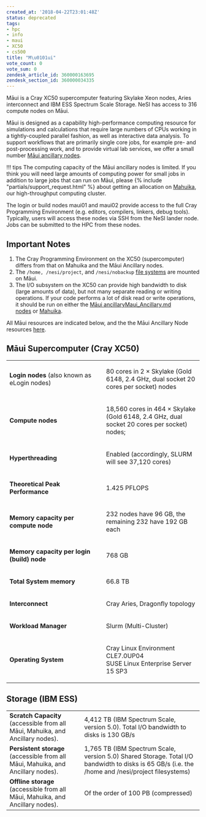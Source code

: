 ```yaml
---
created_at: '2018-04-22T23:01:48Z'
status: deprecated
tags:
- hpc
- info
- maui
- XC50
- cs500
title: "M\u0101ui"
vote_count: 0
vote_sum: 0
zendesk_article_id: 360000163695
zendesk_section_id: 360000034335
---
```



Māui is a Cray XC50 supercomputer featuring Skylake Xeon nodes, Aries
interconnect and IBM ESS Spectrum Scale Storage. NeSI has access to 316
compute nodes on Māui.

Māui is designed as a capability high-performance computing resource for
simulations and calculations that require large numbers of CPUs working
in a tightly-coupled parallel fashion, as well as interactive data
analysis. To support workflows that are primarily single core jobs, for
example pre- and post-processing work, and to provide virtual lab
services, we offer a small number [Māui ancillary nodes](./Maui_Ancillary.md).

!!! tips
     The computing capacity of the Māui ancillary nodes is limited. If you
     think you will need large amounts of computing power for small jobs in
     addition to large jobs that can run on Māui, please {% include "partials/support_request.html" %} about getting an
     allocation on
     [Mahuika](Mahuika.md),
     our high-throughput computing cluster.

The login or build nodes maui01 and maui02 provide access to the full
Cray Programming Environment (e.g. editors, compilers, linkers, debug
tools). Typically, users will access these nodes via SSH from the NeSI
lander node. Jobs can be submitted to the HPC from these nodes.

## Important Notes

1.  The Cray Programming Environment on the XC50 (supercomputer) differs
    from that on Mahuika and the Māui Ancillary nodes.
2.  The `/home, /nesi/project`, and `/nesi/nobackup` [file systems](../../Data_Management/File_Systems_and_Quotas/NeSI_File_Systems_and_Quotas.md) are
    mounted on Māui.
3.  The I/O subsystem on the XC50 can provide high bandwidth to disk
    (large amounts of data), but not many separate reading or writing
    operations. If your code performs a lot of disk read or write
    operations, it should be run on either the [Māui ancillaryMaui_Ancillary.md
    nodes](../../Scientific_Computing/The_NeSI_High_Performance_Computers/Maui_Ancillary.md) or [Mahuika](./Mahuika.md).

All Māui resources are indicated below, and the the Māui Ancillary Node
resources
[here](./Maui_Ancillary.md).

## Māui Supercomputer (Cray XC50)

<table>
<colgroup>
<col style="width: 50%" />
<col style="width: 50%" />
</colgroup>
<tbody>
<tr class="odd">
<td width="186"><p><span><strong>Login nodes</strong> (also known as
eLogin nodes)</span></p></td>
<td width="418"><p><span>80 cores in 2 × Skylake (Gold 6148, 2.4 GHz,
dual socket 20 cores per socket) nodes</span></p></td>
</tr>
<tr class="even">
<td width="186"><p><span><strong>Compute nodes</strong></span></p></td>
<td width="418"><p><span>18,560 cores in 464 × Skylake (Gold 6148, 2.4
GHz, dual socket 20 cores per socket) nodes;</span></p></td>
</tr>
<tr class="odd">
<td width="186"><p><span><strong>Hyperthreading</strong></span></p></td>
<td width="418"><p><span>Enabled (accordingly, SLURM will see 37,120
cores)</span></p></td>
</tr>
<tr class="even">
<td width="186"><p><span><strong>Theoretical Peak
Performance</strong></span></p></td>
<td width="418"><p><span>1.425 PFLOPS</span></p></td>
</tr>
<tr class="odd">
<td width="186"><p><span><strong>Memory capacity per compute
node</strong></span></p></td>
<td width="418"><p><span>232 nodes have 96 GB, the remaining 232 have
192 GB each</span></p></td>
</tr>
<tr class="even">
<td width="186"><p><span><strong>Memory capacity per login (build)
node</strong></span></p></td>
<td width="418"><p><span>768 GB</span></p></td>
</tr>
<tr class="odd">
<td width="186"><p><span><strong>Total System
memory</strong></span></p></td>
<td width="418"><p><span>66.8 TB</span></p></td>
</tr>
<tr class="even">
<td width="186"><p><span><strong>Interconnect</strong></span></p></td>
<td width="418"><p><span>Cray Aries, Dragonfly topology</span></p></td>
</tr>
<tr class="odd">
<td width="186"><p><span><strong>Workload
Manager</strong></span></p></td>
<td width="418"><p><span>Slurm (Multi-Cluster)</span></p></td>
</tr>
<tr class="even">
<td width="186"><p><span><strong>Operating
System</strong></span></p></td>
<td width="418"><p><span>Cray Linux Environment CLE7.0UP04<br />
SUSE Linux Enterprise Server 15 SP3<br />
</span></p></td>
</tr>
</tbody>
</table>

## Storage (IBM ESS)

|                                                                                  |                                                                                                                                                   |
|----------------------------------------------------------------------------------|---------------------------------------------------------------------------------------------------------------------------------------------------|
| **Scratch Capacity** (accessible from all Māui, Mahuika, and Ancillary nodes).   | 4,412 TB (IBM Spectrum Scale, version 5.0). Total I/O bandwidth to disks is 130 GB/s                                                              |
| **Persistent storage** (accessible from all Māui, Mahuika, and Ancillary nodes). | 1,765 TB (IBM Spectrum Scale, version 5.0) Shared Storage. Total I/O bandwidth to disks is 65 GB/s (i.e. the /home and /nesi/project filesystems) |
| **Offline storage** (accessible from all Māui, Mahuika, and Ancillary nodes).    | Of the order of 100 PB (compressed)                                                                                                               |

 

 
